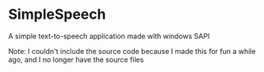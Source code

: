 # SimpleSpeech
A simple text-to-speech application made with windows SAPI

Note: I couldn't include the source code because I made this for fun a while ago, and I no longer have the source files
